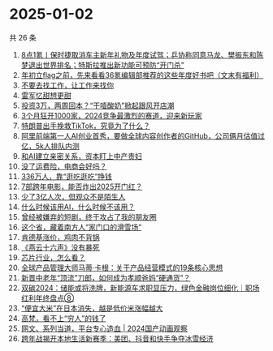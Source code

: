 # 2025-01-02

共 26 条

<!-- BEGIN 36KR -->
<!-- 最后更新时间 2025-01-02 00:17:27 +0800 -->
1. [8点1氪丨保时捷取消车主新年礼物及年度试驾；乒协称同意马龙、樊振东和陈梦退出世界排名；特斯拉推出新功能可预防“开门杀”](https://36kr.com/p/3102940622409220)
1. [年初立flag之前，先来看看36氪编辑部推荐的这些年度好书吧（文末有福利）](https://36kr.com/p/3102632819543812)
1. [不要去找工作，让工作来找你](https://36kr.com/p/3095295842597257)
1. [雷军忆甜想更甜](https://36kr.com/p/3103574585654784)
1. [投资3万，两周回本？“干噎酸奶”掀起跟风开店潮](https://36kr.com/p/3103507641175809)
1. [3个月狂开1000家，2024竞争最激烈的赛道，迎来新玩家](https://36kr.com/p/3102850896743944)
1. [特朗普出手挽救TikTok，究竟为了什么？](https://36kr.com/p/3103482364907272)
1. [阿里前端第一人AI创业首秀，要做全球内容创作者的GitHub，公司俩月估值过亿，5k人排队内测](https://36kr.com/p/3103707524140546)
1. [和AI建立亲密关系，资本盯上中产贵妇](https://36kr.com/p/3102726726139655)
1. [没了运费险，电商会好吗？](https://36kr.com/p/3102742060056069)
1. [336万人，靠“逛吃逛吃”挣钱](https://36kr.com/p/3094441428024840)
1. [7部跨年电影，能否炸出2025开门红？](https://36kr.com/p/3103460657483524)
1. [少了3亿人次，但观众不是陌生人](https://36kr.com/p/3102830861700872)
1. [什么时候该用AI，什么时候不该用？](https://36kr.com/p/3092933145426312)
1. [曾经被嫌弃的短剧，终于攻占了我的朋友圈](https://36kr.com/p/3103488999575299)
1. [这个省，藏着南方人“家门口的滑雪场”](https://36kr.com/p/3103581076803329)
1. [肯德基涨价，鸡肉不背锅](https://36kr.com/p/3102744013836033)
1. [《燕云十六声》没有暴死](https://36kr.com/p/3103549979152130)
1. [芯片行业，怎么看？](https://36kr.com/p/3103558715346694)
1. [全球产品管理大师马蒂·卡根：关于产品经营模式的19条核心思想](https://36kr.com/p/3102379326951177)
1. [新晋中老年“顶流”刀郎，如何成为孝顺爸妈“硬通货”？](https://36kr.com/p/3102811786792711)
1. [双碳2024：储能或将洗牌，新能源车求职显压力，绿色金融岗位细化｜职场红利年终盘点⑧](https://36kr.com/p/3104201168244480)
1. [“便宜大米”在日本消失，越是低价米涨幅越大](https://36kr.com/p/3103452709916418)
1. [高梵，看不上“穷人”的钱了](https://36kr.com/p/3103584322567936)
1. [网文、系列当道，平台专心造血 | 2024国产动画观察](https://36kr.com/p/3102809673911817)
1. [跨年战揭开本地生活新赛季：美团、抖音和快手争夺冰雪经济](https://36kr.com/p/3102874083065351)
<!-- END 36KR -->